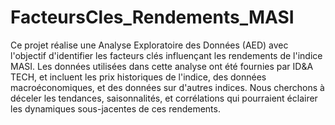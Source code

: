 # FacteursCles_Rendements_MASI

Ce projet réalise une Analyse Exploratoire des Données (AED) avec l'objectif d'identifier les facteurs clés influençant les rendements de l'indice MASI. Les données utilisées dans cette analyse ont été fournies par ID&A TECH, et incluent les prix historiques de l'indice, des données macroéconomiques, et des données sur d'autres indices. Nous cherchons à déceler les tendances, saisonnalités, et corrélations qui pourraient éclairer les dynamiques sous-jacentes de ces rendements.
